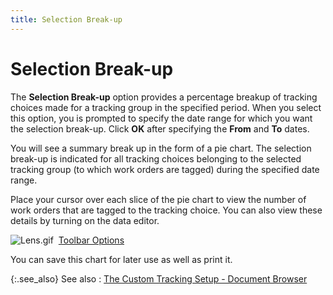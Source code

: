 ```yaml
---
title: Selection Break-up
---
```


# Selection Break-up


The **Selection Break-up** option  provides a percentage breakup of tracking choices made for a tracking  group in the specified period. When you select this option, you is  prompted to specify the date range for which you want the selection break-up.  Click **OK** after specifying the  **From** and **To**  dates.


You will see a summary break up in the form of a pie chart. The selection  break-up is indicated for all tracking choices belonging to the selected  tracking group (to which work orders are tagged) during the specified  date range.


Place your cursor over each slice of the pie chart to view the number  of work orders that are tagged to the tracking choice. You can also  view these details by turning on the data editor.


![Lens.gif]({{site.ct_baseurl}}/img/lens.gif) <font style="color: #ff0000;" color="#FF0000">&nbsp;<span style="color: #000000;"><a href="{{site.wwe_chm}}/misc/toolbar_chart.html">Toolbar Options</a></span></font>


You can save this chart for later use as well as print it.


{:.see_also}
See also
: [The  Custom Tracking Setup - Document Browser]({{site.ct_baseurl}}/document-tracking/tracking-work-orders/the_custom_tracking_setup_document_browser.html)
